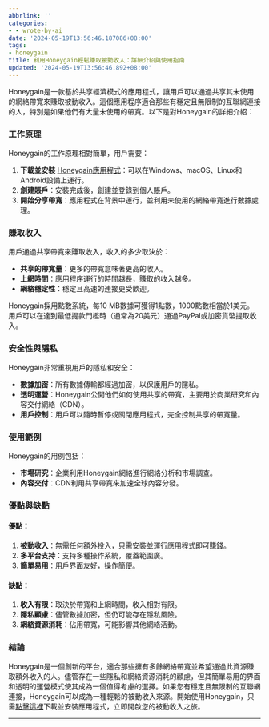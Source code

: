 ```yaml
---
abbrlink: ''
categories:
- - wrote-by-ai
date: '2024-05-19T13:56:46.187086+08:00'
tags:
- honeygain
title: 利用Honeygain輕鬆賺取被動收入：詳細介紹與使用指南
updated: '2024-05-19T13:56:46.892+08:00'
---
```

Honeygain是一款基於共享經濟模式的應用程式，讓用戶可以通過共享其未使用的網絡帶寬來賺取被動收入。這個應用程序適合那些有穩定且無限制的互聯網連接的人，特別是如果他們有大量未使用的帶寬。以下是對Honeygain的詳細介紹：

### 工作原理

Honeygain的工作原理相對簡單，用戶需要：

1. **下載並安裝** [Honeygain應用程式](https://r.honeygain.me/IM_HM30AFB)：可以在Windows、macOS、Linux和Android設備上運行。
2. **創建賬戶**：安裝完成後，創建並登錄到個人賬戶。
3. **開始分享帶寬**：應用程式在背景中運行，並利用未使用的網絡帶寬進行數據處理。

### 賺取收入

用戶通過共享帶寬來賺取收入，收入的多少取決於：

- **共享的帶寬量**：更多的帶寬意味著更高的收入。
- **上網時間**：應用程序運行的時間越長，賺取的收入越多。
- **網絡穩定性**：穩定且高速的連接更受歡迎。

Honeygain採用點數系統，每10 MB數據可獲得1點數，1000點數相當於1美元。用戶可以在達到最低提款門檻時（通常為20美元）通過PayPal或加密貨幣提取收入。

### 安全性與隱私

Honeygain非常重視用戶的隱私和安全：

- **數據加密**：所有數據傳輸都經過加密，以保護用戶的隱私。
- **透明運營**：Honeygain公開他們如何使用共享的帶寬，主要用於商業研究和內容交付網絡（CDN）。
- **用戶控制**：用戶可以隨時暫停或關閉應用程式，完全控制共享的帶寬量。

### 使用範例

Honeygain的用例包括：

- **市場研究**：企業利用Honeygain網絡進行網絡分析和市場調查。
- **內容交付**：CDN利用共享帶寬來加速全球內容分發。

### 優點與缺點

#### 優點：

1. **被動收入**：無需任何額外投入，只需安裝並運行應用程式即可賺錢。
2. **多平台支持**：支持多種操作系統，覆蓋範圍廣。
3. **簡單易用**：用戶界面友好，操作簡便。

#### 缺點：

1. **收入有限**：取決於帶寬和上網時間，收入相對有限。
2. **隱私顧慮**：儘管數據加密，但仍可能存在隱私風險。
3. **網絡資源消耗**：佔用帶寬，可能影響其他網絡活動。

### 結論

Honeygain是一個創新的平台，適合那些擁有多餘網絡帶寬並希望通過此資源賺取額外收入的人。儘管存在一些隱私和網絡資源消耗的顧慮，但其簡單易用的界面和透明的運營模式使其成為一個值得考慮的選擇。如果您有穩定且無限制的互聯網連接，Honeygain可以成為一種輕鬆的被動收入來源。開始使用Honeygain，只需[點擊這裡](https://r.honeygain.me/IM_HM30AFB)下載並安裝應用程式，立即開啟您的被動收入之旅。

---
